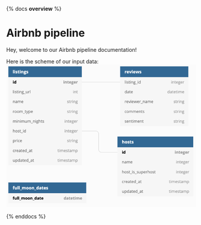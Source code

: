 {% docs __overview__ %}
# Airbnb pipeline

Hey, welcome to our Airbnb pipeline documentation!

Here is the scheme of our input data:
![input schema](assets/input_schema.png)

{% enddocs %}
